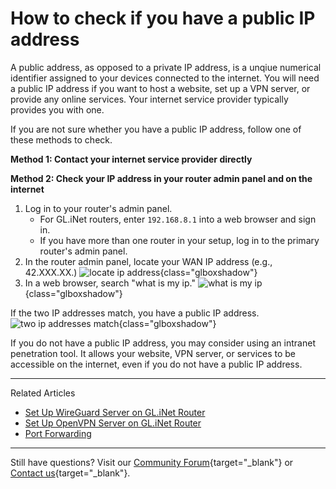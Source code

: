 # How to check if you have a public IP address

A public address, as opposed to a private IP address, is a unqiue numerical identifier assigned to your devices connected to the internet. You will need a public IP address if you want to host a website, set up a VPN server, or provide any online services. Your internet service provider typically provides you with one. 

If you are not sure whether you have a public IP address, follow one of these methods to check. 

**Method 1: Contact your internet service provider directly**

**Method 2: Check your IP address in your router admin panel and on the internet** 

1. Log in to your router's admin panel. 
    * For GL.iNet routers, enter `192.168.8.1` into a web browser and sign in.
    * If you have more than one router in your setup, log in to the primary router's admin panel. 
2. In the router admin panel, locate your WAN IP address (e.g., 42.XXX.XX.)
![locate ip address](https://static.gl-inet.com/docs/router/en/4/tutorials/how_to_check_if_isp_assigns_you_a_public_ip_address/locate-ip-address.png){class="glboxshadow"}
3. In a web browser, search "what is my ip."
![what is my ip](https://static.gl-inet.com/docs/router/en/4/tutorials/how_to_check_if_isp_assigns_you_a_public_ip_address/search-what-is-my-ip.png){class="glboxshadow"}

If the two IP addresses match, you have a public IP address. 
![two ip addresses match](https://static.gl-inet.com/docs/router/en/4/tutorials/how_to_check_if_isp_assigns_you_a_public_ip_address/two-ip-addresses-match.png){class="glboxshadow"}

If you do not have a public IP address, you may consider using an intranet penetration tool. It allows your website, VPN server, or services to be accessible on the internet, even if you do not have a public IP address. 

---

Related Articles

- [Set Up WireGuard Server on GL.iNet Router](../interface_guide/wireguard_server.md)
- [Set Up OpenVPN Server on GL.iNet Router](../interface_guide/openvpn_server.md)
- [Port Forwarding](../interface_guide/port_forwarding.md)

---

Still have questions? Visit our [Community Forum](https://forum.gl-inet.com){target="_blank"} or [Contact us](https://www.gl-inet.com/contacts/){target="_blank"}.
